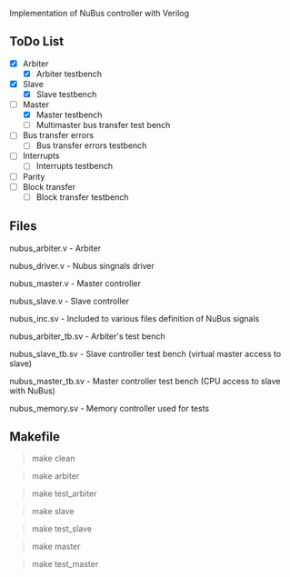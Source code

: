 
Implementation of NuBus controller with Verilog

## ToDo List

- [x] Arbiter
  - [x] Arbiter testbench
- [x] Slave
  - [x] Slave testbench
- [ ] Master
  - [x] Master testbench
  - [ ] Multimaster bus transfer test bench
- [ ] Bus transfer errors
  - [ ] Bus transfer errors testbench
- [ ] Interrupts 
  - [ ] Interrupts testbench 
- [ ] Parity
- [ ] Block transfer
  - [ ] Block transfer testbench

## Files

nubus_arbiter.v - Arbiter

nubus_driver.v - Nubus singnals driver

nubus_master.v - Master controller

nubus_slave.v - Slave controller

nubus_inc.sv - Included to various files definition of NuBus signals

nubus_arbiter_tb.sv - Arbiter's test bench

nubus_slave_tb.sv - Slave controller test bench (virtual master access to slave)

nubus_master_tb.sv - Master controller test bench (CPU access to slave with NuBus)

nubus_memory.sv - Memory controller used for tests

## Makefile

> make clean

> make arbiter

> make test_arbiter

> make slave

> make test_slave

> make master

> make test_master

